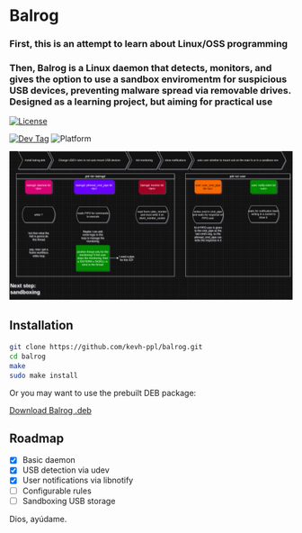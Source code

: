 # Balrog

### First, this is an attempt to learn about Linux/OSS programming

### Then, Balrog is a Linux daemon that detects, monitors, and gives the option to use a sandbox enviromentm for suspicious USB devices, preventing malware spread via removable drives. Designed as a learning project, but aiming for practical use

[![License](https://img.shields.io/badge/license-BSD-brightgreen)](LICENSE)


[![Dev Tag](https://img.shields.io/badge/tag-dev-orange)](https://github.com/kevh-ppl/balrog/tree/dev)
![Platform](https://img.shields.io/badge/platform-linux-lightgrey)


![Little explanation on balrog shitty design](data/balrog.drawio.png)


## Installation

```bash
git clone https://github.com/kevh-ppl/balrog.git
cd balrog
make
sudo make install
```

Or you may want to use the prebuilt DEB package:

[Download Balrog .deb](https://github.com/kevh-ppl/balrog/releases/download/dev/balrog_0.0-1_amd64.deb)

## Roadmap

- [x] Basic daemon
- [x] USB detection via udev
- [x] User notifications via libnotify
- [ ] Configurable rules
- [ ] Sandboxing USB storage

Dios, ayúdame.
